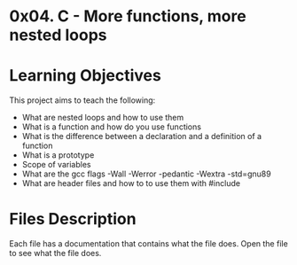 # 0x04. C - More functions, more nested loops

# Learning Objectives
This project aims to teach the following:
* What are nested loops and how to use them
* What is a function and how do you use functions
* What is the difference between a declaration and a definition of a function
* What is a prototype
* Scope of variables
* What are the gcc flags -Wall -Werror -pedantic -Wextra -std=gnu89
* What are header files and how to to use them with #include

# Files Description
Each file has a documentation that contains what the file does. Open the file to see what the file does.

